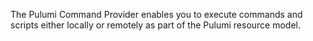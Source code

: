 The Pulumi Command Provider enables you to execute commands and scripts either locally or remotely as part of the Pulumi resource model.
